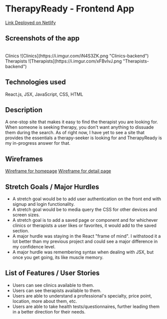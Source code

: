 # TherapyReady - Frontend App
 
[Link Deployed on Netlify](https://therapyready.netlify.app/)
 
## Screenshots of the app
<br>
Clinics
![Clinics](https://i.imgur.com/iN4S3ZK.png "Clinics-backend")
<br>
Therapists
![Therapists](https://i.imgur.com/xFBvlvJ.png "Therapists-backend")
 
## Technologies used
React.js, JSX, JavaScript, CSS, HTML

## Description
A one-stop site that makes it easy to find the therapist you are looking for. When someone is seeking therapy, you don't want anything to dissuade them during the search. As of right now, I have yet to see a site that provides the essentials a therapy-seeker is looking for and TherapyReady is my in-progress answer for that.

## Wireframes
[Wireframe for homepage](https://media.git.generalassemb.ly/user/41205/files/6727eae5-2796-473b-89b9-a23d543a2040)
[Wireframe for detail page](https://media.git.generalassemb.ly/user/41205/files/0c66b1a8-7099-4fe3-bda3-acedc386fc61)
 
## Stretch Goals / Major Hurdles 

<ul>
<li>A stretch goal would be to add user authentication on the front end with signup and login functionality.</li>
<li>A stretch goal would be to media query the CSS for other devices and screen sizes.</li>
<li>A stretch goal is to add a saved page or component and for whichever clinics or therapists a user likes or favorites, it would add to the saved section.</li>
<li>A major hurdle was staying in the React "frame of mind". I withstood it a lot better than my previous project and could see a major difference in my confidence level.</li>
<li>A major hurdle was remembering syntax when dealing with JSX, but once you get going, its like muscle memory.</li>
</ul>

## List of Features / User Stories

<ul>
<li>Users can see clinics available to them.</li>
<li>Users can see therapists available to them.</li>
<li>Users are able to understand a professional's specialty, price point, location, more about them, etc.</li>
<li>Users are able to take health tests/questionnaires, further leading them in a better direction for their needs.</li>
</ul>
